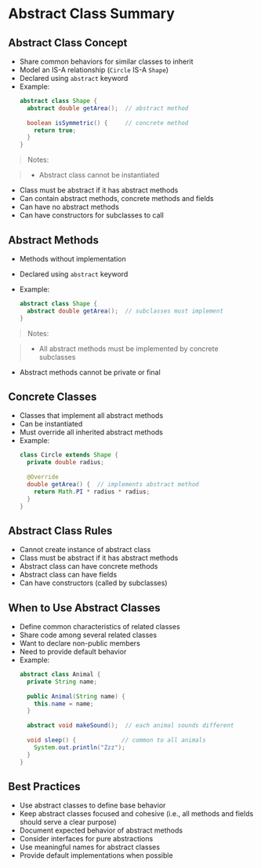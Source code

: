# Abstract Class Summary

## Abstract Class Concept
- Share common behaviors for similar classes to inherit
- Model an IS-A relationship (`Circle` IS-A `Shape`)
- Declared using `abstract` keyword
- Example:
  ```java
  abstract class Shape {
    abstract double getArea();  // abstract method
    
    boolean isSymmetric() {     // concrete method
      return true;
    }
  }
  ```

> Notes:

> - Abstract class cannot be instantiated
  - Class must be abstract if it has abstract methods
  - Can contain abstract methods, concrete methods and fields
  - Can have no abstract methods
  - Can have constructors for subclasses to call

## Abstract Methods
- Methods without implementation
- Declared using `abstract` keyword

- Example:
  ```java
  abstract class Shape {
    abstract double getArea();  // subclasses must implement
  }
  ```

> Notes:

> - All abstract methods must be implemented by concrete subclasses
  - Abstract methods cannot be private or final

## Concrete Classes
- Classes that implement all abstract methods
- Can be instantiated
- Must override all inherited abstract methods
- Example:
  ```java
  class Circle extends Shape {
    private double radius;
    
    @Override
    double getArea() {  // implements abstract method
      return Math.PI * radius * radius;
    }
  }
  ```

## Abstract Class Rules
- Cannot create instance of abstract class
- Class must be abstract if it has abstract methods
- Abstract class can have concrete methods
- Abstract class can have fields
- Can have constructors (called by subclasses)

## When to Use Abstract Classes
- Define common characteristics of related classes
- Share code among several related classes
- Want to declare non-public members
- Need to provide default behavior
- Example:
  ```java
  abstract class Animal {
    private String name;
    
    public Animal(String name) {
      this.name = name;
    }
    
    abstract void makeSound();  // each animal sounds different
    
    void sleep() {             // common to all animals
      System.out.println("Zzz");
    }
  }
  ```

## Best Practices
- Use abstract classes to define base behavior
- Keep abstract classes focused and cohesive (i.e., all methods and fields should serve a clear purpose)
- Document expected behavior of abstract methods
- Consider interfaces for pure abstractions
- Use meaningful names for abstract classes
- Provide default implementations when possible
